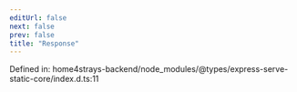 ```yaml
---
editUrl: false
next: false
prev: false
title: "Response"
---
```


Defined in: home4strays-backend/node\_modules/@types/express-serve-static-core/index.d.ts:11
